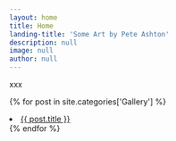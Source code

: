 ```yaml
---
layout: home
title: Home
landing-title: 'Some Art by Pete Ashton'
description: null
image: null
author: null
---
```


xxx

{% for post in site.categories['Gallery'] %}
    <li><a href="{{ post.url }}">{{ post.title }}</a></li>
{% endfor %}